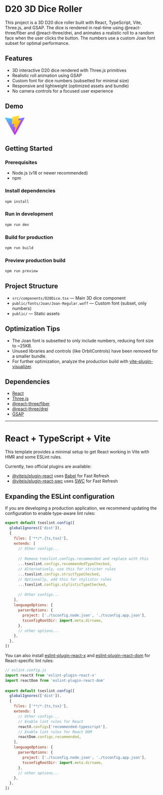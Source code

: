 # D20 3D Dice Roller

This project is a 3D D20 dice roller built with React, TypeScript, Vite, Three.js, and GSAP. The dice is rendered in real-time using @react-three/fiber and @react-three/drei, and animates a realistic roll to a random face when the user clicks the button. The numbers use a custom Joan font subset for optimal performance.

## Features
- 3D interactive D20 dice rendered with Three.js primitives
- Realistic roll animation using GSAP
- Custom font for dice numbers (subsetted for minimal size)
- Responsive and lightweight (optimized assets and bundle)
- No camera controls for a focused user experience

## Demo
![D20 Dice Roller Screenshot](public/vite.svg)

## Getting Started

### Prerequisites
- Node.js (v18 or newer recommended)
- npm

### Install dependencies
```sh
npm install
```

### Run in development
```sh
npm run dev
```

### Build for production
```sh
npm run build
```

### Preview production build
```sh
npm run preview
```

## Project Structure
- `src/components/D20Dice.tsx` — Main 3D dice component
- `public/fonts/Joan/Joan-Regular.woff` — Custom font (subset, only numbers)
- `public/` — Static assets

## Optimization Tips
- The Joan font is subsetted to only include numbers, reducing font size to ~25KB.
- Unused libraries and controls (like OrbitControls) have been removed for a smaller bundle.
- For further optimization, analyze the production build with [vite-plugin-visualizer](https://github.com/btd/rollup-plugin-visualizer).

## Dependencies
- [React](https://react.dev/)
- [Three.js](https://threejs.org/)
- [@react-three/fiber](https://docs.pmnd.rs/react-three-fiber/getting-started/introduction)
- [@react-three/drei](https://docs.pmnd.rs/drei/introduction)
- [GSAP](https://greensock.com/gsap/)

---

# React + TypeScript + Vite

This template provides a minimal setup to get React working in Vite with HMR and some ESLint rules.

Currently, two official plugins are available:

- [@vitejs/plugin-react](https://github.com/vitejs/vite-plugin-react/blob/main/packages/plugin-react) uses [Babel](https://babeljs.io/) for Fast Refresh
- [@vitejs/plugin-react-swc](https://github.com/vitejs/vite-plugin-react/blob/main/packages/plugin-react-swc) uses [SWC](https://swc.rs/) for Fast Refresh

## Expanding the ESLint configuration

If you are developing a production application, we recommend updating the configuration to enable type-aware lint rules:

```js
export default tseslint.config([
  globalIgnores(['dist']),
  {
    files: ['**/*.{ts,tsx}'],
    extends: [
      // Other configs...

      // Remove tseslint.configs.recommended and replace with this
      ...tseslint.configs.recommendedTypeChecked,
      // Alternatively, use this for stricter rules
      ...tseslint.configs.strictTypeChecked,
      // Optionally, add this for stylistic rules
      ...tseslint.configs.stylisticTypeChecked,

      // Other configs...
    ],
    languageOptions: {
      parserOptions: {
        project: ['./tsconfig.node.json', './tsconfig.app.json'],
        tsconfigRootDir: import.meta.dirname,
      },
      // other options...
    },
  },
])
```

You can also install [eslint-plugin-react-x](https://github.com/Rel1cx/eslint-react/tree/main/packages/plugins/eslint-plugin-react-x) and [eslint-plugin-react-dom](https://github.com/Rel1cx/eslint-react/tree/main/packages/plugins/eslint-plugin-react-dom) for React-specific lint rules:

```js
// eslint.config.js
import reactX from 'eslint-plugin-react-x'
import reactDom from 'eslint-plugin-react-dom'

export default tseslint.config([
  globalIgnores(['dist']),
  {
    files: ['**/*.{ts,tsx}'],
    extends: [
      // Other configs...
      // Enable lint rules for React
      reactX.configs['recommended-typescript'],
      // Enable lint rules for React DOM
      reactDom.configs.recommended,
    ],
    languageOptions: {
      parserOptions: {
        project: ['./tsconfig.node.json', './tsconfig.app.json'],
        tsconfigRootDir: import.meta.dirname,
      },
      // other options...
    },
  },
])
```
